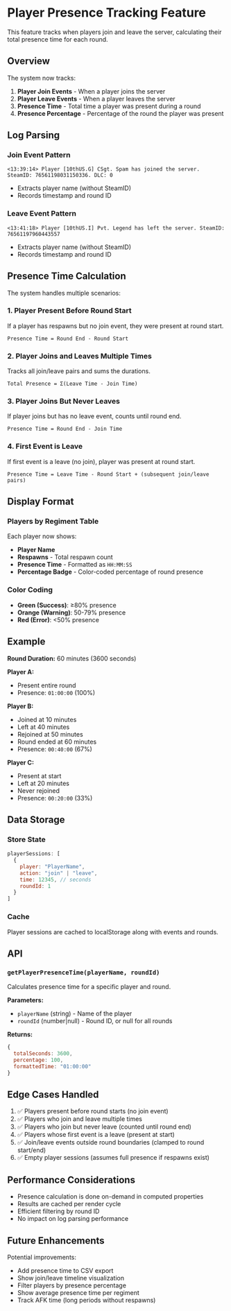 # Player Presence Tracking Feature

This feature tracks when players join and leave the server, calculating their total presence time for each round.

## Overview

The system now tracks:
1. **Player Join Events** - When a player joins the server
2. **Player Leave Events** - When a player leaves the server
3. **Presence Time** - Total time a player was present during a round
4. **Presence Percentage** - Percentage of the round the player was present

## Log Parsing

### Join Event Pattern
```
<13:39:14> Player [10thUS.G] CSgt. Spam has joined the server. SteamID: 76561198031150336. DLC: 0
```
- Extracts player name (without SteamID)
- Records timestamp and round ID

### Leave Event Pattern
```
<13:41:18> Player [10thUS.I] Pvt. Legend has left the server. SteamID: 76561197960443557
```
- Extracts player name (without SteamID)
- Records timestamp and round ID

## Presence Time Calculation

The system handles multiple scenarios:

### 1. Player Present Before Round Start
If a player has respawns but no join event, they were present at round start.
```
Presence Time = Round End - Round Start
```

### 2. Player Joins and Leaves Multiple Times
Tracks all join/leave pairs and sums the durations.
```
Total Presence = Σ(Leave Time - Join Time)
```

### 3. Player Joins But Never Leaves
If player joins but has no leave event, counts until round end.
```
Presence Time = Round End - Join Time
```

### 4. First Event is Leave
If first event is a leave (no join), player was present at round start.
```
Presence Time = Leave Time - Round Start + (subsequent join/leave pairs)
```

## Display Format

### Players by Regiment Table
Each player now shows:
- **Player Name**
- **Respawns** - Total respawn count
- **Presence Time** - Formatted as `HH:MM:SS`
- **Percentage Badge** - Color-coded percentage of round presence

### Color Coding
- **Green (Success)**: ≥80% presence
- **Orange (Warning)**: 50-79% presence
- **Red (Error)**: <50% presence

## Example

**Round Duration:** 60 minutes (3600 seconds)

**Player A:**
- Present entire round
- Presence: `01:00:00` (100%)

**Player B:**
- Joined at 10 minutes
- Left at 40 minutes
- Rejoined at 50 minutes
- Round ended at 60 minutes
- Presence: `00:40:00` (67%)

**Player C:**
- Present at start
- Left at 20 minutes
- Never rejoined
- Presence: `00:20:00` (33%)

## Data Storage

### Store State
```javascript
playerSessions: [
  {
    player: "PlayerName",
    action: "join" | "leave",
    time: 12345, // seconds
    roundId: 1
  }
]
```

### Cache
Player sessions are cached to localStorage along with events and rounds.

## API

### `getPlayerPresenceTime(playerName, roundId)`
Calculates presence time for a specific player and round.

**Parameters:**
- `playerName` (string) - Name of the player
- `roundId` (number|null) - Round ID, or null for all rounds

**Returns:**
```javascript
{
  totalSeconds: 3600,
  percentage: 100,
  formattedTime: "01:00:00"
}
```

## Edge Cases Handled

1. ✅ Players present before round starts (no join event)
2. ✅ Players who join and leave multiple times
3. ✅ Players who join but never leave (counted until round end)
4. ✅ Players whose first event is a leave (present at start)
5. ✅ Join/leave events outside round boundaries (clamped to round start/end)
6. ✅ Empty player sessions (assumes full presence if respawns exist)

## Performance Considerations

- Presence calculation is done on-demand in computed properties
- Results are cached per render cycle
- Efficient filtering by round ID
- No impact on log parsing performance

## Future Enhancements

Potential improvements:
- Add presence time to CSV export
- Show join/leave timeline visualization
- Filter players by presence percentage
- Show average presence time per regiment
- Track AFK time (long periods without respawns)
